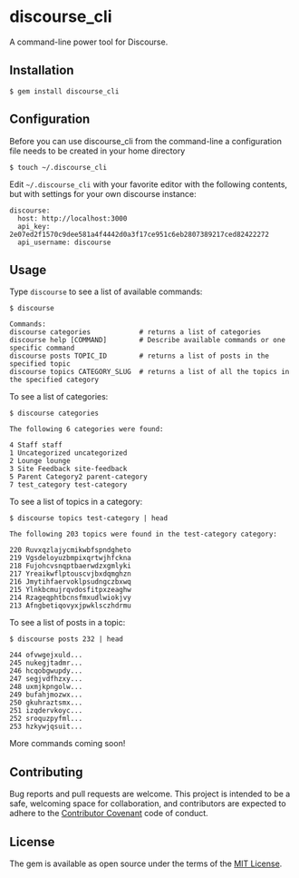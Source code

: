 # discourse_cli 

A command-line power tool for Discourse.

## Installation

    $ gem install discourse_cli

## Configuration

Before you can use discourse_cli from the command-line a configuration file
needs to be created in your home directory

    $ touch ~/.discourse_cli

Edit `~/.discourse_cli` with your favorite editor with the following contents,
but with settings for your own discourse instance:

    discourse:
      host: http://localhost:3000
      api_key: 2e07ed2f1570c9dee581a4f4442d0a3f17ce951c6eb2807389217ced82422272
      api_username: discourse 
     

## Usage

Type `discourse` to see a list of available commands:

    $ discourse

    Commands:
    discourse categories            # returns a list of categories
    discourse help [COMMAND]        # Describe available commands or one specific command
    discourse posts TOPIC_ID        # returns a list of posts in the specified topic
    discourse topics CATEGORY_SLUG  # returns a list of all the topics in the specified category

To see a list of categories:

    $ discourse categories
    
    The following 6 categories were found:
    
    4 Staff staff
    1 Uncategorized uncategorized
    2 Lounge lounge
    3 Site Feedback site-feedback
    5 Parent Category2 parent-category
    7 test_category test-category


To see a list of topics in a category:

    $ discourse topics test-category | head
    
    The following 203 topics were found in the test-category category:
    
    220 Ruvxqzlajycmikwbfspndgheto
    219 Vgsdeloyuzbmpixqrtwjhfckna
    218 Fujohcvsnqptbaerwdzxgmlyki
    217 Yreaikwflptouscvjbxdqmghzn
    216 Jmytihfaervoklpsudngczbxwq
    215 Ylnkbcmujrqvdosfitpxzeaghw
    214 Rzageqphtbcnsfmxudlwiokjvy
    213 Afngbetiqovyxjpwklsczhdrmu

To see a list of posts in a topic:

    $ discourse posts 232 | head

    244 ofvwgejxuld...
    245 nukegjtadmr...
    246 hcqobgwupdy...
    247 segjvdfhzxy...
    248 uxmjkpngolw...
    249 bufahjmozwx...
    250 gkuhraztsmx...
    251 izqdervkoyc...
    252 sroquzpyfml...
    253 hzkywjqsuit...

More commands coming soon!


## Contributing

Bug reports and pull requests are welcome. This project is intended to be
a safe, welcoming space for collaboration, and contributors are expected to
adhere to the [Contributor Covenant](contributor-covenant.org) code of conduct.


## License

The gem is available as open source under the terms of the [MIT
License](http://opensource.org/licenses/MIT).


